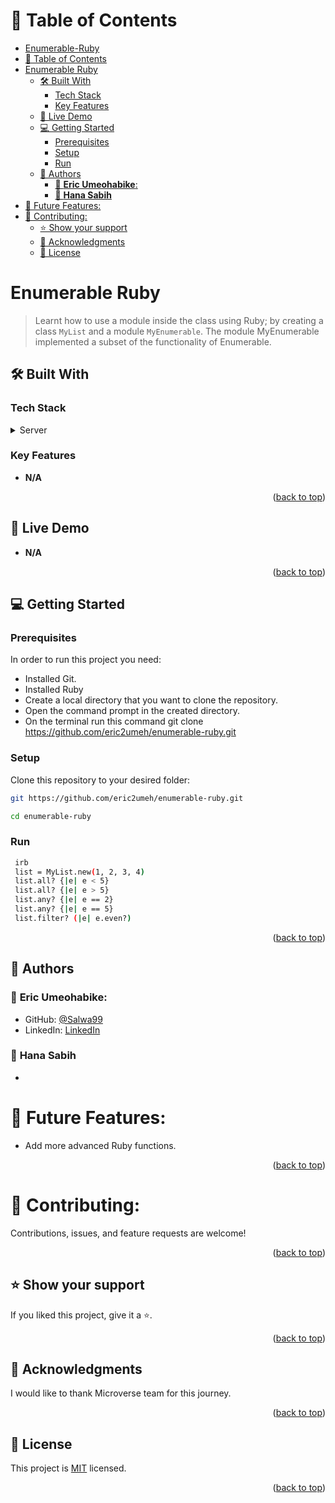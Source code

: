 # 📗 Table of Contents

- [Enumerable-Ruby](#enumerable-ruby)
- [📗 Table of Contents](#-table-of-contents)
- [Enumerable Ruby ](#morse-code-decoder-)
  - [🛠 Built With ](#-built-with-)
    - [Tech Stack ](#tech-stack-)
    - [Key Features ](#key-features-)
  - [🚀 Live Demo ](#-live-demo-)
  - [💻 Getting Started ](#-getting-started-)
    - [Prerequisites](#prerequisites)
    - [Setup](#setup)
    - [Run](#run)
  - [👥 Authors ](#-authors-)
    - [👤 **Eric Umeohabike**:](#-eric-umeohabike)
    - [👤 **Hana Sabih**](#-hana-sabih)
- [🔭 Future Features:](#-future-features)
- [🤝 Contributing:](#-contributing)
  - [⭐️ Show your support ](#️-show-your-support-)
  - [🙏 Acknowledgments ](#-acknowledgments-)
  - [📝 License ](#-license-)

<!-- PROJECT DESCRIPTION -->

# Enumerable Ruby <a name="about-project"></a>

> Learnt how to use a module inside the class using Ruby; by creating a class `MyList` and a module `MyEnumerable`. The module MyEnumerable implemented a subset of the functionality of Enumerable.


## 🛠 Built With <a name="built-with"></a>

### Tech Stack <a name="tech-stack"></a>

<details>
  <summary>Server</summary>
  <ul>
    <li><a href="https://www.ruby-lang.org/en/">Ruby</a></li>
  </ul>
</details>

<!-- Features -->

### Key Features <a name="key-features"></a>

- **N/A**

<p align="right">(<a href="#readme-top">back to top</a>)</p>

<!-- LIVE DEMO -->

## 🚀 Live Demo <a name="live-demo"></a>

- **N/A**

<p align="right">(<a href="#readme-top">back to top</a>)</p>

<!-- GETTING STARTED -->

## 💻 Getting Started <a name="getting-started"></a>

### Prerequisites

In order to run this project you need:
- Installed Git.
- Installed Ruby
- Create a local directory that you want to clone the repository.
- Open the command prompt in the created directory.
- On the terminal run this command git clone https://github.com/eric2umeh/enumerable-ruby.git




### Setup

Clone this repository to your desired folder:

```sh 
git https://github.com/eric2umeh/enumerable-ruby.git
  ```
  ```sh 
  cd enumerable-ruby
  ```
### Run 

  ```sh 
   irb
   list = MyList.new(1, 2, 3, 4)
   list.all? {|e| e < 5}
   list.all? {|e| e > 5}
   list.any? {|e| e == 2}
   list.any? {|e| e == 5}
   list.filter? (|e| e.even?)
  ```

<p align="right">(<a href="#readme-top">back to top</a>)</p>

<!-- AUTHORS -->

## 👥 Authors <a name="authors"></a>
### 👤 **Eric Umeohabike**:
- GitHub: [@Salwa99](https://github.com/Eric2umeh)
- LinkedIn: [LinkedIn](https://www.linkedin.com/in/eric-umeohabike/)

### 👤 **Hana Sabih**
- 
  
# 🔭 Future Features:
- Add more advanced Ruby functions.

<p align="right">(<a href="#readme-top">back to top</a>)</p>

# 🤝 Contributing:
Contributions, issues, and feature requests are welcome!

<p align="right">(<a href="#readme-top">back to top</a>)</p>

<!-- SUPPORT -->

## ⭐️ Show your support <a name="support"></a>
If you liked this project, give it a ⭐️.

<p align="right">(<a href="#readme-top">back to top</a>)</p>

<!-- ACKNOWLEDGEMENTS -->

## 🙏 Acknowledgments <a name="acknowledgements"></a>

I would like to thank Microverse team for this journey.

<p align="right">(<a href="#readme-top">back to top</a>)</p>

<!-- LICENSE -->

## 📝 License <a name="license"></a>

This project is [MIT](./LICENSE) licensed.

<p align="right">(<a href="#readme-top">back to top</a>)</p>
